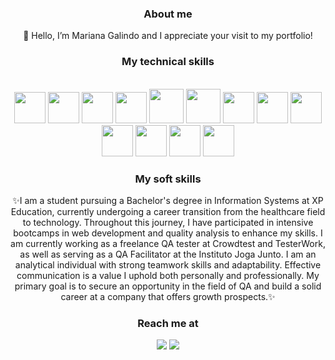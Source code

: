 <div align="center"> 
  
### About me

<div style="display: inline_block">

  <p width="100"> 👋 Hello, I’m Mariana Galindo and I appreciate your visit to my portfolio!</p>
</div>
</div>

<div align="center"> 
  
### My technical skills

<br>
 <img src="https://cdn.jsdelivr.net/gh/devicons/devicon/icons/html5/html5-plain-wordmark.svg" width="50" height="50"/>  
 <img src="https://cdn.jsdelivr.net/gh/devicons/devicon/icons/css3/css3-plain-wordmark.svg" width="50" height="50" /> 
 <img src="https://cdn.jsdelivr.net/gh/devicons/devicon/icons/javascript/javascript-original.svg" width="50" height="50"/>
  <img src="https://cdn.jsdelivr.net/gh/devicons/devicon/icons/typescript/typescript-plain.svg" width="50" height="50" />
  <img src="https://cdn.jsdelivr.net/gh/devicons/devicon/icons/java/java-original-wordmark.svg" width="55" height="55"/> 
  <img src="https://cdn.jsdelivr.net/gh/devicons/devicon/icons/spring/spring-original-wordmark.svg" width="55" height="55" />  
<img src="https://cdn.jsdelivr.net/gh/devicons/devicon/icons/mysql/mysql-plain-wordmark.svg" width="50" height="50" />
<img src="https://cdn.jsdelivr.net/gh/devicons/devicon/icons/firebase/firebase-plain-wordmark.svg" width="50" height="50" />
 <img src="https://cdn.jsdelivr.net/gh/devicons/devicon/icons/mongodb/mongodb-plain-wordmark.svg" width="50" height="50">
 <img src="https://cdn.jsdelivr.net/gh/devicons/devicon/icons/express/express-original-wordmark.svg" width="50" height="50">
 <img src="https://cdn.jsdelivr.net/gh/devicons/devicon/icons/npm/npm-original-wordmark.svg" width="50" height="50">
 <img src="https://cdn.jsdelivr.net/gh/devicons/devicon/icons/git/git-original.svg" width="50" height="50">
 <img src="https://cdn.jsdelivr.net/gh/devicons/devicon/icons/github/github-original.svg" width="50" height="50"/
 <img serc=https://upload.wikimedia.org/wikipedia/commons/e/e4/Robot-framework-logo.png>
</div>  

  <div style="display: inline_block">
  
  <div align="center">
  
  ### My soft skills
    
   <p> ✨I am a student pursuing a Bachelor's degree in Information Systems at XP Education, currently undergoing a career transition from the healthcare field to technology. Throughout this journey, I have participated in intensive bootcamps in web development and quality analysis to enhance my skills. I am currently working as a freelance QA tester at Crowdtest and TesterWork, as well as serving as a QA Facilitator at the Instituto Joga Junto. I am an analytical individual with strong teamwork skills and adaptability. Effective communication is a value I uphold both personally and professionally. My primary goal is to secure an opportunity in the field of QA and build a solid career at a company that offers growth prospects.✨</p>
  
</div>
</div>
  
  
<div align="center">
    
 ### Reach me at
    
<a href = "mailto:marianasoares.ti@gmail.com"><img src="https://img.shields.io/badge/-Gmail-%23333?style=for-the-badge&logo=gmail&logoColor=white"   target="_blank"></a>
 <a href="https://www.linkedin.com/in/mariana-galindo-391413220/" target="_blank"><img src="https://img.shields.io/badge/-LinkedIn-%230077B5?style=for-the-badge&logo=linkedin&logoColor=white" target="_blank"></a> 
 
</div>
  
<!---
marianagsoares/marianagsoares is a ✨ special ✨ repository because its `README.md` (this file) appears on your GitHub profile.
You can click the Preview link to take a look at your changes.
--->
